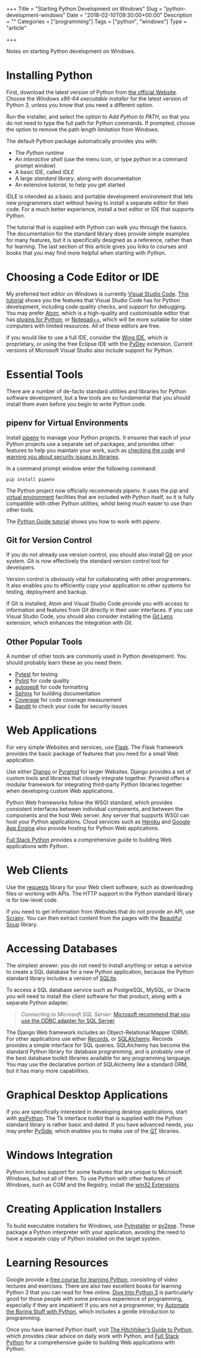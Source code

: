 +++
Title = "Starting Python Development on Windows"
Slug = "python-development-windows"
Date = "2018-02-10T09:30:00+00:00"
Description = ""
Categories = ["programming"]
Tags = ["python", "windows"]
Type = "article"

+++

Notes on starting Python development on Windows.

<!--more-->

# Installing Python #

First, download the latest version of Python from [the official
Website](http://www.python.org/). Choose the *Windows x86-64 executable installer* for the latest version of Python 3, unless you know that you need a different option.

Run the installer, and select the option to *Add Python to PATH*, so that you do not need to type the full path for Python commands. If prompted, choose the option to remove the path length limitation from Windows.

The default Python package automatically provides you with:

* The *Python runtime*
* An *interactive shell* (use the menu icon, or type _python_ in a
    command prompt window)
* A basic IDE, called *IDLE*
* A large *standard library*, along with documentation
* An extensive *tutorial*, to help you get started

IDLE is intended as a basic and portable development environment that
lets new programmers start without having to install a separate editor for their code. For a much better experience, install a text editor or IDE that supports Python.

The tutorial that is supplied with Python can walk you through the basics. The documentation for the standard library does provide simple examples for many features, but it is specifically designed as a reference, rather than for learning. The last section of this article gives you links to courses and books that you may find more helpful when starting with Python.

# Choosing a Code Editor or IDE #

 My preferred text editor on Windows is currently [Visual Studio Code](https://code.visualstudio.com). [This tutorial](https://code.visualstudio.com/docs/python/python-tutorial) shows you the features that Visual Studio Code has for Python development, including code quality checks, and support for debugging. You may prefer [Atom](https://atom.io/), which is a high-quality and customisable editor that has [plugins for Python](https://atom.io/packages/search?q=python), or [Notepad++](https://notepad-plus-plus.org/), which will be more suitable for older computers with limited resources. All of these editors are free.

 If you would like to use a full IDE, consider the [Wing IDE](http://www.wingware.com/), which is proprietary, or using the free Eclipse IDE with the [PyDev](http://www.pydev.org/) extension. Current versions of Microsoft Visual Studio also include support for Python.

# Essential Tools #

There are a number of de-facto standard utilities and libraries for
Python software development, but a few tools are so fundamental that you
should install them even before you begin to write Python code.

## pipenv for Virtual Environments ##

Install [pipenv](https://docs.pipenv.org/) to manage your Python projects. It ensures that each of your Python projects use a separate set of packages, and provides other features to help you maintain your work, such as [checking the code](https://docs.pipenv.org/advanced/#code-style-checking) and [warning you about security issues in libraries](https://docs.pipenv.org/advanced/#detection-of-security-vulnerabilities).

In a command prompt window enter the following command:

    pip install pipenv

The Python project now officially recommends pipenv. It uses the *pip* and [virtual environment](https://docs.python.org/3/tutorial/venv.html) facilities that are included with Python itself, so it is fully compatible with other Python utilities, whilst being much easier to use than other tools.

The [Python Guide tutorial](http://docs.python-guide.org/en/latest/dev/virtualenvs/) shows you how to work with *pipenv*.

## Git for Version Control ##

If you do not already use version control, you should also install [Git](http://git-scm.com/) on your
system. Git is now effectively the standard version control tool for developers.

Version control is obviously vital for collaborating with other programmers. It also enables you to efficiently copy your application to other systems for testing, deployment and backup.

If Git is installed, Atom and Visual Studio Code provide you with access to information and features from Git directly in their user interfaces. If you use Visual Studio Code, you should also consider installing the [Git Lens](https://marketplace.visualstudio.com/items?itemName=eamodio.gitlens) extension, which enhances the integration with Git.

## Other Popular Tools ##

A number of other tools are commonly used in Python development. You should
probably learn these as you need them.

* [Pytest](http://pytest.org) for testing
* [Pylint](https://www.pylint.org) for code quality
* [autopep8](https://pypi.python.org/pypi/autopep8/) for code formatting
* [Sphinx](http://sphinx.pocoo.org) for building documentation
* [Coverage](https://pypi.python.org/pypi/coverage/) for code coverage measurement
* [Bandit](https://pypi.python.org/pypi/bandit) to check your code for security issues

# Web Applications #

For very simple Websites and services, use [Flask](http://flask.pocoo.org/). The Flask framework provides the basic package of features that you need for a small Web application.

Use either [Django](http://www.djangoproject.com/) or [Pyramid](https://trypyramid.com/) for larger Websites. Django provides a set of custom tools and libraries that closely integrate together. Pyramid offers a modular framework for integrating third-party Python libraries together when developing custom Web applications.

Python Web frameworks follow the WSGI standard, which provides consistent
interfaces between individual components, and between the components and
the host Web server. Any server that supports WSGI can host your Python applications. Cloud services such as [Heroku](https://www.heroku.com/) and [Google App Engine](https://cloud.google.com/appengine/) also provide hosting for Python Web applications.

[Full Stack Python](https://www.fullstackpython.com) provides a comprehensive guide to building Web applications with Python.

# Web Clients #

Use the [requests](http://docs.python-requests.org/en/master/) library for your  Web client software, such as downloading files or working with APIs. The HTTP support in the Python standard library is for low-level code.

If you need to get information from Websites that do not provide an API, use [Scrapy](https://doc.scrapy.org). You can then extract content from the pages with the [Beautiful Soup](https://www.crummy.com/software/BeautifulSoup/) library.

# Accessing Databases #

The simplest answer: you do not need to install anything or setup a
service to create a SQL database for a new Python application, because
the Python standard library includes a version of
[SQLite](http://www.sqlite.org/).

To access a SQL database service such
as PostgreSQL, MySQL, or Oracle you will need to install the client software
for that product, along with a separate Python adapter.

> *Connecting to Microsoft SQL Server*: [Microsoft recommend that you use the ODBC adapter for SQL Server](https://docs.microsoft.com/en-us/sql/connect/python/python-driver-for-sql-server).

The Django Web framework includes an Object-Relational Mapper (ORM). For other applications use either [Records](https://pypi.python.org/pypi/records/), or [SQLAlchemy](http://www.sqlalchemy.org/). Records provides a simple interface for SQL queries. SQLAlchemy has become the standard Python library for database programming, and is probably one of the best database toolkit libraries available for any programming language. You may use the declarative portion of SQLAlchemy like a standard ORM, but it has many more capabilities.

# Graphical Desktop Applications #

If you are specifically interested in developing desktop applications, start with [wxPython](http://wxpython.org/). The Tk interface toolkit that is supplied with the Python standard library is rather basic and dated. If you have advanced needs, you may prefer [PySide](https://wiki.qt.io/PySide), which enables you to make use of the [QT](https://www.qt.io/) libraries.

# Windows Integration #

Python includes support for some features that are unique to Microsoft Windows, but not all of them. To use Python with other features of Windows, such as COM and the Registry, install the [win32
Extensions](https://github.com/mhammond/pywin32).

# Creating Application Installers #

To build executable installers for Windows, use [PyInstaller](http://www.pyinstaller.org/) or [py2exe](http://www.py2exe.org/). These package a Python interpreter with your application, avoiding the need to have a separate copy of Python installed on the target system.

# Learning Resources #

Google provide a [free course for learning Python](https://developers.google.com/edu/python/), consisting of video lectures and exercises. There are also two excellent books for learning Python 3 that you can read for free online. [Dive Into Python
3](http://www.diveintopython3.net/) is particularly good for those people with some previous experience of
programming, especially if they are impatient! If you are not a programmer, try [Automate the Boring Stuff with Python](http://automatetheboringstuff.com/), which includes a gentle introduction to programming.

Once you have learned Python itself, visit [The Hitchhiker’s Guide to Python](http://docs.python-guide.org), which provides clear advice on daily work with Python, and [Full Stack Python](https://www.fullstackpython.com) for a comprehensive guide to building Web applications with Python.
